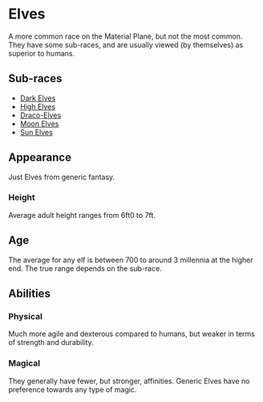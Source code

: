 # Elves

A more common race on the Material Plane, but not the most common. They have some sub-races, and are usually viewed (by themselves) as superior to humans.

## Sub-races

- [Dark Elves](Dark%20Elves.md)
- [High Elves](High%20Elves.md)
- [Draco-Elves](Draco-Elves.md)
- [Moon Elves](Moon%20Elves.md)
- [Sun Elves](Sun%20Elves.md)

## Appearance

Just Elves from generic fantasy.

### Height

Average adult height ranges from 6ft0 to 7ft.

## Age

The average for any elf is between 700 to around 3 millennia at the higher end. The true range depends on the sub-race.

## Abilities

### Physical

Much more agile and dexterous compared to humans, but weaker in terms of strength and durability.

### Magical

They generally have fewer, but stronger, affinities. Generic Elves have no preference towards any type of magic.
